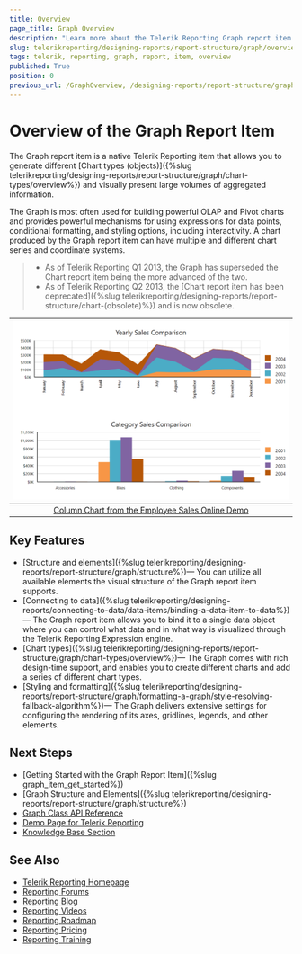 ```yaml
---
title: Overview
page_title: Graph Overview
description: "Learn more about the Telerik Reporting Graph report item Key Features and the supported Chart Types."
slug: telerikreporting/designing-reports/report-structure/graph/overview
tags: telerik, reporting, graph, report, item, overview
published: True
position: 0
previous_url: /GraphOverview, /designing-reports/report-structure/graph/overview, /report-items/graph/
---
```


# Overview of the Graph Report Item

The Graph report item is a native Telerik Reporting item that allows you to generate different [Chart types (objects)]({%slug telerikreporting/designing-reports/report-structure/graph/chart-types/overview%}) and visually present large volumes of aggregated information.

The Graph is most often used for building powerful OLAP and Pivot charts and provides powerful mechanisms for using expressions for data points, conditional formatting, and styling options, including interactivity. A chart produced by the Graph report item can have multiple and different chart series and coordinate systems.

>* As of Telerik Reporting Q1 2013, the Graph has superseded the Chart report item being the more advanced of the two.
>* As of Telerik Reporting Q2 2013, the [Chart report item has been deprecated]({%slug telerikreporting/designing-reports/report-structure/chart-(obsolete)%}) and is now obsolete.

|![Area Chart from the Employee Sales Online Demo](images/GraphOverview_AreaAndColumn_EmployeeSalesOnlineDemo.png)|
|:--:|
|[Column Chart from the Employee Sales Online Demo](https://demos.telerik.com/reporting/employee-sales)|

## Key Features

* [Structure and elements]({%slug telerikreporting/designing-reports/report-structure/graph/structure%})&mdash; You can utilize all available elements the visual structure of the Graph report item supports.
* [Connecting to data]({%slug telerikreporting/designing-reports/connecting-to-data/data-items/binding-a-data-item-to-data%})&mdash; The Graph report item allows you to bind it to a single data object where you can control what data and in what way is visualized through the Telerik Reporting Expression engine.
* [Chart types]({%slug telerikreporting/designing-reports/report-structure/graph/chart-types/overview%})&mdash; The Graph comes with rich design-time support, and enables you to create different charts and add a series of different chart types.
* [Styling and formatting]({%slug telerikreporting/designing-reports/report-structure/graph/formatting-a-graph/style-resolving-fallback-algorithm%})&mdash; The Graph delivers extensive settings for configuring the rendering of its axes, gridlines, legends, and other elements.

## Next Steps

* [Getting Started with the Graph Report Item]({%slug graph_item_get_started%})
* [Graph Structure and Elements]({%slug telerikreporting/designing-reports/report-structure/graph/structure%})
* [Graph Class API Reference](/api/telerik.reporting.graph)
* [Demo Page for Telerik Reporting](https://demos.telerik.com/reporting)
* [Knowledge Base Section](/knowledge-base)

## See Also

* [Telerik Reporting Homepage](https://www.telerik.com/products/reporting)
* [Reporting Forums](https://www.telerik.com/forums/reporting)
* [Reporting Blog](https://www.telerik.com/blogs/tag/reporting)
* [Reporting Videos](https://www.telerik.com/videos/reporting)
* [Reporting Roadmap](https://www.telerik.com/support/whats-new/reporting/roadmap)
* [Reporting Pricing](https://www.telerik.com/purchase/individual/reporting)
* [Reporting Training](https://learn.telerik.com/learn/course/external/view/elearning/19/reporting-report-server-training)
